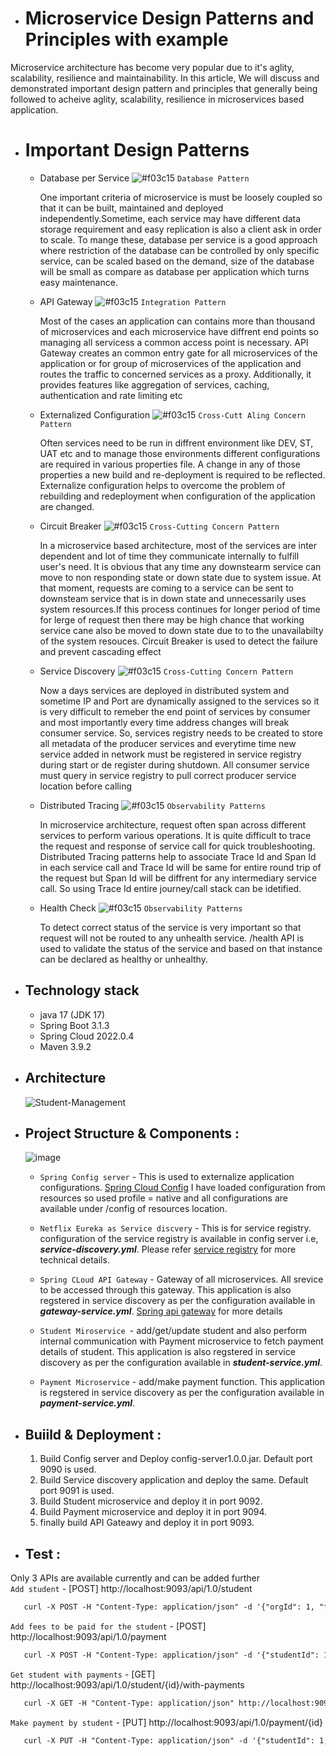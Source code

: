 - # Microservice Design Patterns and Principles with example
Microservice architecture has become very popular due to it's aglity, scalability, resilience and maintainability. In this article, We will discuss and demonstrated important design pattern and principles that generally being followed to acheive aglity, scalability, resilience in microservices based application. 

- # Important Design Patterns
  - Database per Service ![#f03c15](https://via.placeholder.com/15/f03c15/f03c15.png) `Database Pattern`
    <p>One important criteria of microservice is must be loosely coupled so that it can be built, maintained and deployed   independently.Sometime, each service may have different data storage requirement and easy replication is also a client ask in order to scale. To mange these, database per service is a good approach where restriction of the database can be controlled by only specific service, can be scaled based on the demand, size of the database will be small as compare as database per application which turns easy maintenance.</p>
  - API Gateway ![#f03c15](https://via.placeholder.com/15/f03c15/f03c15.png) `Integration Pattern`
    <p>Most of the cases an application can contains more than thousand of microservices and each microservice have diffrent end points so managing all servicess a common access point is necessary. API Gateway creates an common entry gate for all microservices of the application or for group of microservices of the application and routes the traffic to concerned services as a proxy. Additionally, it provides features like aggregation of services, caching, authentication and rate limiting etc</p>
  - Externalized Configuration ![#f03c15](https://via.placeholder.com/15/f03c15/f03c15.png) `Cross-Cutt Aling Concern Pattern`
    <p>Often services need to be run in diffrent environment like DEV, ST, UAT etc and to manage those environments different configurations are required in various properties file. A change in any of those properties a new build and re-deployment is required to be reflected. Externalize configuration helps to overcome the problem of rebuilding and redeployment when configuration of the application are changed. </p>
  - Circuit Breaker ![#f03c15](https://via.placeholder.com/15/f03c15/f03c15.png) `Cross-Cutting Concern Pattern`
    <p>In a microservice based architecture, most of the services are inter dependent and lot of time they communicate internally to fulfill user's need. It is obvious that any time any downstearm service can move to non responding state or down state due to system issue. At that moment, requests are coming to a service can be sent to downsteam service that is in down state and unnecessarily uses system resources.If this process continues for longer period of time for lerge of request then there may be high chance that working service cane also be moved to down state due to to the unavailabilty of the system resouces. Circuit Breaker is used to detect the failure and prevent cascading effect </p>
  - Service Discovery ![#f03c15](https://via.placeholder.com/15/f03c15/f03c15.png) `Cross-Cutting Concern Pattern`
    <p> Now a days services are deployed in distributed system and sometime IP and Port are dynamically assigned to the services so it is very difficult to remeber the end point of services by consumer and most importantly every time address changes will break consumer service. So, services registry needs to be created to store all metadata of the producer services and everytime time new service added in network must be registered in service registry during start or de register during shutdown. All consumer service must query in service registry to pull correct producer service location before calling</p>
  - Distributed Tracing ![#f03c15](https://via.placeholder.com/15/f03c15/f03c15.png) `Observability Patterns`
    <p> In microservice architecture, request often span across different services to perform various operations. It is quite difficult to trace the request and response of service call for quick troubleshooting. Distributed Tracing patterns help to associate Trace Id and Span Id in each service call and Trace Id will be same for entire round trip of the request but Span Id will be diffrent for any intermediary service call. So using Trace Id entire journey/call stack can be idetified.</p>
  - Health Check ![#f03c15](https://via.placeholder.com/15/f03c15/f03c15.png) `Observability Patterns`
     <p> To detect correct status of the service is very important so that request will not be routed to any unhealth service. /health API is used to validate the status of the service and based on that instance can be declared as healthy or unhealthy. </p> 
 
- ## Technology stack
  - java 17 (JDK 17)
  - Spring Boot 3.1.3
  - Spring Cloud 2022.0.4
  - Maven 3.9.2

- ## Architecture
  ![Student-Management](https://github.com/mail2mrcm/tech4all/assets/118661926/4104fa46-8183-4b7c-83a5-f8afc0f764ca)

- ## Project Structure & Components  :
  ![image](https://github.com/mail2mrcm/tech4all/assets/118661926/a567b87c-0729-44aa-bf43-283a66fecb62)
  - `Spring Config server` - This is used to externalize application configurations. [Spring Cloud Config](https://docs.spring.io/spring-cloud-config/docs/current/reference/html/)
     I have loaded configuration from resources so used profile = native and all configurations are available under /config of resources location.
      
  - `Netflix Eureka as Service discvery` - This is for service registry. configuration of the service registry is available in config server i.e, ***service-discovery.yml***. Please 
     refer [service registry](https://spring.io/guides/gs/service-registration-and-discovery/) for more technical details.
    
  - `Spring CLoud API Gateway` - Gateway of all microservices.  All srevice to be accessed through this gateway. This application is also regstered in service discovery as per the 
     configuration available in ***gateway-service.yml***. [Spring api gateway](https://spring.io/guides/gs/gateway/) for more details
    
  - `Student Miroservice `- add/get/update student and also perform internal communication with Payment microservice to fetch payment details of student. This application is also 
     regstered in service discovery as per the configuration available in ***student-service.yml***.
    
  - `Payment Microservice` - add/make payment function. This application is regstered in service discovery as per the configuration available in ***payment-service.yml***.
    
- ## Buiild & Deployment  :
  1. Build Config server and Deploy config-server1.0.0.jar. Default port 9090 is used.
  2. Build Service discovery application and deploy the same. Default port 9091 is used.
  3. Build Student microservice and deploy it in port 9092.
  4. Build Payment microservice and deploy it in port 9094.
  5. finally build API Gateawy and deploy it in port 9093.
     
- ## Test :
Only 3 APIs are available currently and can be added further <br/> 
 `Add student` - [POST] http://localhost:9093/api/1.0/student <br/>
   ```diff
      curl -X POST -H "Content-Type: application/json" -d '{"orgId": 1, "firstName": "chandan", "lastName": "maity", "gender": "male"}' http://localhost:9093/api/1.0/student/
   ```
 `Add fees to be paid for the student` - [POST] http://localhost:9093/api/1.0/payment <br/>
   ```diff
      curl -X POST -H "Content-Type: application/json" -d '{"studentId": 1, "description": "Semister Fees", "amount": 5000.0, "status": "pending"}' http://localhost:9093/api/1.0/payment/
   ``` 
 `Get student with payments` - [GET] http://localhost:9093/api/1.0/student/{id}/with-payments <br/>
   ```diff
      curl -X GET -H "Content-Type: application/json" http://localhost:9093/api/1.0/student/{id}/with-payments
   ``` 
 `Make payment by student` - [PUT] http://localhost:9093/api/1.0/payment/{id} <br/>
   ```diff
      curl -X PUT -H "Content-Type: application/json" -d '{"studentId": 1, "description": "Semister Fees", "amount": 5000.0, "status": "paid"}' http://localhost:9093/api/1.0/payment/1/
   ```      
